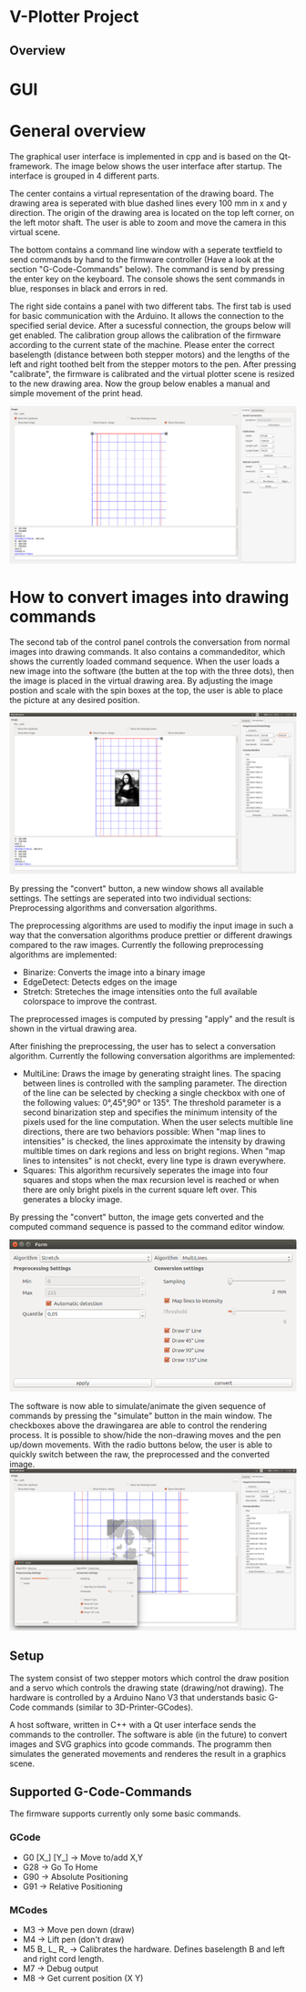 # V-Plotter Project

## Overview

# GUI
# General overview
The graphical user interface is implemented in cpp and is based on the Qt-framework. The image below shows the user interface after startup.
The interface is grouped in 4 different parts.

The center contains a virtual representation of the drawing board. The drawing area is seperated with blue dashed lines every 100 mm in x and y direction. The origin of the drawing area is located on the top left corner, on the left motor shaft. The user is able to zoom and move the camera in this virtual scene.

The bottom contains a command line window with a seperate textfield to send commands by hand to the firmware controller (Have a look at the section "G-Code-Commands" below). The command is send by pressing the enter key on the keyboard.
The console shows the sent commands in blue, responses in black and errors in red.

The right side contains a panel with two different tabs. The first tab is used for basic communication with the Arduino. It allows the connection to the specified serial device. After a sucessful connection, the groups below will get enabled. The calibration group allows the calibration of the firmware according to the current state of the machine. Please enter the correct baselength (distance between both stepper motors) and the lengths of the left and right toothed belt from the stepper motors to the pen. After pressing "calibrate", the firmware is calibrated and the virtual plotter scene is resized to the new drawing area.
Now the group below enables a manual and simple movement of the print head.

![Base-view](assets/vplotter_convert5.png)

# How to convert images into drawing commands
The second tab of the control panel controls the conversation from normal images into drawing commands. It also contains a commandeditor, which shows the currently loaded command sequence.
When the user loads a new image into the software (the butten at the top with the three dots), then the image is placed in the virtual drawing area. By adjusting the image postion and scale with the spin boxes at the top, the user is able to place the picture at any desired position.

![Base-view](assets/vplotter_convert1.png)

By pressing the "convert" button, a new window shows all available settings.
The settings are seperated into two individual sections: Preprocessing algorithms and conversation algorithms.

The preprocessing algorithms are used to modifiy the input image in such a way that the conversation algorithms produce prettier or different drawings compared to the raw images.
Currently the following preprocessing algorithms are implemented:
- Binarize: Converts the image into a binary image
- EdgeDetect: Detects edges on the image
- Stretch: Streteches the image intensities onto the full available colorspace to improve the contrast.

The preprocessed images is computed by pressing "apply" and the result is shown in the virtual drawing area.

After finishing the preprocessing, the user has to select a conversation algorithm.
Currently the following conversation algorithms are implemented:
- MultiLine: Draws the image by generating straight lines. The spacing between lines is controlled with the sampling parameter. The direction of the line can be selected by checking a single checkbox with one of the following values: 0°,45°,90° or 135°. The threshold parameter is a second binarization step and specifies the minimum intensity of the pixels used for the line computation. When the user selects multible line directions, there are two behaviors possible: When "map lines to intensities" is checked, the lines approximate the intensity by drawing multible times on dark regions and less on bright regions. When "map lines to intensites" is not checkt, every line type is drawn everywhere.
- Squares: This algorithm recursively seperates the image into four squares and stops when the max recursion level is reached or when there are only bright pixels in the current square left over. This generates a blocky image.

By pressing the "convert" button, the image gets converted and the computed command sequence is passed to the command editor window.

![ConvertWindow](assets/vplotter_convert2.png)

The software is now able to simulate/animate the given sequence of commands by pressing the "simulate" button in the main window.
The checkboxes above the drawingarea are able to control the rendering process. It is possible to show/hide the non-drawing moves and the pen up/down movements. With the radio buttons below, the user is able to quickly switch between the raw, the preprocessed and the converted image.
![ConvertWindow](assets/vplotter_convert6.png)

## Setup
The system consist of two stepper motors which control the draw position and a servo which controls the drawing state (drawing/not drawing).
The hardware is controlled by a Arduino Nano V3 that understands basic G-Code commands (similar to 3D-Printer-GCodes).

A host software, written in C++ with a Qt user interface sends the commands to the controller. The software is able (in the future) to convert images and SVG graphics into gcode commands. The programm then simulates the generated movements and renderes the result in a graphics scene.


## Supported G-Code-Commands

The firmware supports currently only some basic commands.
### GCode
- G0 \[X\_\] \[Y\_\]  -> Move to/add X,Y
- G28                 -> Go To Home
- G90                 -> Absolute Positioning
- G91                 -> Relative Positioning

### MCodes
- M3                  -> Move pen down (draw)
- M4                  -> Lift pen (don't draw)
- M5 B\_ L\_ R\_      -> Calibrates the hardware. Defines baselength B and left and right cord length.
- M7                  -> Debug output
- M8                  -> Get current position (X Y)
